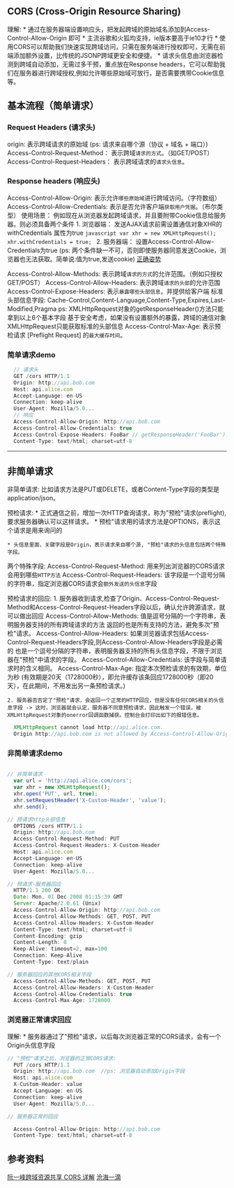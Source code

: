 
## CORS (Cross-Origin Resource Sharing)
  理解:
    * 通过在服务器端设置响应头，把发起跨域的原始域名添加到Access-Control-Allow-Origin 即可
    * 主流谷歌和火狐均支持，ie版本要高于ie10才行
    * 使用CORS可以帮助我们快速实现跨域访问，只需在服务端进行授权即可，无需在前端添加额外设置，比传统的JSONP跨域更安全和便捷。
    * 请求头信息由浏览器检测到跨域自动添加，无需过多干预，重点放在Response headers，它可以帮助我们在服务器进行跨域授权,例如允许哪些原始域可放行，是否需要携带Cookie信息等。

## 基本流程（简单请求）
### Request Headers (请求头)
  origin: 表示跨域请求的原始域 (ps: 请求来自哪个源（协议 + 域名 + 端口）)
  Access-Control-Request-Method： 表示跨域`请求的方式`。（如GET/POST）
  Access-Control-Request-Headers： 表示跨域请求的`请求头信息`。
### Response headers (响应头)
  Access-Control-Allow-Origin: 表示允许`哪些原始域`进行跨域访问。（字符数组）
  Access-Control-Allow-Credentials: 表示是否允许客户端`获取用户凭据`。（布尔类型）
    使用场景：
      例如现在从浏览器发起跨域请求，并且要附带Cookie信息给服务器。则必须具备两个条件
      1. 浏览器端： 发送AJAX请求前需设置通信对象XHR的withCredentials 属性为true
        ```javascript
          var xhr = new XMLHttpRequest();
          xhr.withCredentials = true;
        ```
      2. 服务器端： 设置Access-Control-Allow-Credentials为true
      (ps: 两个条件缺一不可，否则即使服务器同意发送Cookie，浏览器也无法获取。简单说:值为true,发送cookie)
      [正确姿势](https://images2017.cnblogs.com/blog/280044/201711/280044-20171114101549531-30113250.png)
      
  Access-Control-Allow-Methods: 表示跨域`请求的方式`的允许范围。（例如只授权GET/POST）
  Access-Control-Allow-Headers: 表示跨域`请求的头部`的允许范围
  Access-Control-Expose-Headers: 表示`暴露哪些头部信息`，并提供给客户端
    标准头部信息字段:
      Cache-Control,Content-Language,Content-Type,Expires,Last-Modified,Pragma
      ps: 
        XMLHttpRequest对象的getResponseHeader()方法只能拿到以上6个基本字段
        基于安全考虑，如果没有设置额外的暴露，跨域的通信对象XMLHttpRequest只能获取标准的头部信息
  Access-Control-Max-Age: 表示预检请求 [Preflight Request] 的`最大缓存时间`。

### 简单请求demo
```javascript
  // 请求头
  GET /cors HTTP/1.1
  Origin: http://api.bob.com
  Host: api.alice.com
  Accept-Language: en-US
  Connection: keep-alive
  User-Agent: Mozilla/5.0...
  // 响应
  Access-Control-Allow-Origin: http://api.bob.com
  Access-Control-Allow-Credentials: true
  Access-Control-Expose-Headers: FooBar // getResponseHeader('FooBar')可以返回FooBar字段的值。
  Content-Type: text/html; charset=utf-8
```

----------------------------

## 非简单请求

非简单请求: 比如请求方法是PUT或DELETE，或者Content-Type字段的类型是application/json。

  预检请求:
    * 正式通信之前，增加一次HTTP查询请求，称为"预检"请求(preflight), 要求服务器确认可以这样请求。
    * 预检"请求用的请求方法是OPTIONS，表示这个请求是用来询问的
  
    * 头信息里面，关键字段是Origin，表示请求来自哪个源, "预检"请求的头信息包括两个特殊字段。

  两个特殊字段: 
  Access-Control-Request-Method: 用来列出浏览器的CORS请求会用到哪些`HTTP方法`
  Access-Control-Request-Headers: 该字段是一个逗号分隔的字符串，指定浏览器CORS请求会`额外发送的头信息`字段

  预检请求的回应:
    1. 服务器收到请求,检查了Origin、Access-Control-Request-Method和Access-Control-Request-Headers字段以后，确认允许跨源请求，就可以做出回应
      Access-Control-Allow-Methods: 
        值是逗号分隔的一个字符串，表明服务器支持的所有跨域请求的方法
        返回的也是所有支持的方法，避免多次"预检"请求。
      Access-Control-Allow-Headers: 
        如果浏览器请求包括Access-Control-Request-Headers字段,则Access-Control-Allow-Headers字段是必需的
        也是一个逗号分隔的字符串，表明服务器支持的所有头信息字段，不限于浏览器在"预检"中请求的字段。
      Access-Control-Allow-Credentials: 该字段与简单请求时的含义相同。
      Access-Control-Max-Age: 
        指定本次预检请求的有效期，单位为秒
        (有效期是20天（1728000秒），即允许缓存该条回应1728000秒（即20天），在此期间，不用发出另一条预检请求。)

    2. 服务器否否定了"预检"请求，会返回一个正常的HTTP回应，但是没有任何CORS相关的头信息字段 -> 这时，浏览器就会认定，服务器不同意预检请求，因此触发一个错误，被XMLHttpRequest对象的onerror回调函数捕获。控制台会打印出如下的报错信息。
  ```javascript
    XMLHttpRequest cannot load http://api.alice.com.
    Origin http://api.bob.com is not allowed by Access-Control-Allow-Origin.
  ```
### 非简单请求demo

```javascript

// 非简单请求
  var url = 'http://api.alice.com/cors';
  var xhr = new XMLHttpRequest();
  xhr.open('PUT', url, true); 
  xhr.setRequestHeader('X-Custom-Header', 'value');
  xhr.send();

// 预请求http头部信息
  OPTIONS /cors HTTP/1.1
  Origin: http://api.bob.com
  Access-Control-Request-Method: PUT
  Access-Control-Request-Headers: X-Custom-Header
  Host: api.alice.com
  Accept-Language: en-US
  Connection: keep-alive
  User-Agent: Mozilla/5.0...

// 预请求-服务器回应
  HTTP/1.1 200 OK
  Date: Mon, 01 Dec 2008 01:15:39 GMT
  Server: Apache/2.0.61 (Unix)
  Access-Control-Allow-Origin: http://api.bob.com
  Access-Control-Allow-Methods: GET, POST, PUT
  Access-Control-Allow-Headers: X-Custom-Header
  Content-Type: text/html; charset=utf-8
  Content-Encoding: gzip
  Content-Length: 0
  Keep-Alive: timeout=2, max=100
  Connection: Keep-Alive
  Content-Type: text/plain

// 服务器回应的其他CORS相关字段
  Access-Control-Allow-Methods: GET, POST, PUT
  Access-Control-Allow-Headers: X-Custom-Header
  Access-Control-Allow-Credentials: true
  Access-Control-Max-Age: 1728000

```


### 浏览器正常请求回应

  理解:
    * 服务器通过了"预检"请求，以后每次浏览器正常的CORS请求，会有一个Origin头信息字段
  

```javascript
// "预检"请求之后，浏览器的正常CORS请求:
  PUT /cors HTTP/1.1
  Origin: http://api.bob.com  //ps: 浏览器自动添加Origin字段
  Host: api.alice.com
  X-Custom-Header: value
  Accept-Language: en-US
  Connection: keep-alive
  User-Agent: Mozilla/5.0...

// 服务器正常的回应

  Access-Control-Allow-Origin: http://api.bob.com
  Content-Type: text/html; charset=utf-8


```


## 参考资料

[阮一峰跨域资源共享 CORS 详解](http://www.ruanyifeng.com/blog/2016/04/cors.html)
[沧海一滴](https://www.cnblogs.com/softidea/p/5496719.html)
